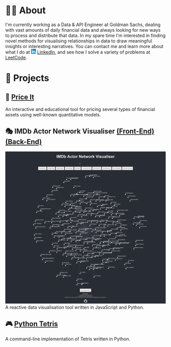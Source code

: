 
# 👨‍💻 About
I'm currently working as a Data & API Engineer at Goldman Sachs, dealing with vast amounts of daily financial data and always looking for new ways to process and distribute that data. In my spare time I'm interested in finding novel methods for visualising relationships in data to draw meaningful insights or interesting narratives.
You can contact me and learn more about what I do at <img src="https://github.com/AmroNagdy/AmroNagdy/blob/master/Icons/LinkedIn.png?raw=true" width="15" height="15" /> [LinkedIn](https://www.linkedin.com/in/amro-nagdy-453131b3/), and see how I solve a variety of problems at [LeetCode](https://leetcode.com/amronagdy/).

# 🎨 Projects

## 💸 [Price It](https://github.com/AmroNagdy/price-it)
An interactive and educational tool for pricing several types of financial assets using well-known quantitative models.

## 🎭 IMDb Actor Network Visualiser [(Front-End)](https://github.com/AmroNagdy/imdb-actor-network-visualiser-front) [(Back-End)](https://github.com/AmroNagdy/imdb-actor-network-visualiser-back)
![IMDb Actor Network Visualiser example](https://github.com/AmroNagdy/AmroNagdy/blob/master/ProjectExamples/IMDb%20Actor%20Network%20Visualiser%20Example.png?raw=true)
A reactive data visualisation tool written in JavaScript and Python.

## 🎮 [Python Tetris](https://github.com/AmroNagdy/python-tetris)
A command-line implementation of Tetris written in Python.
